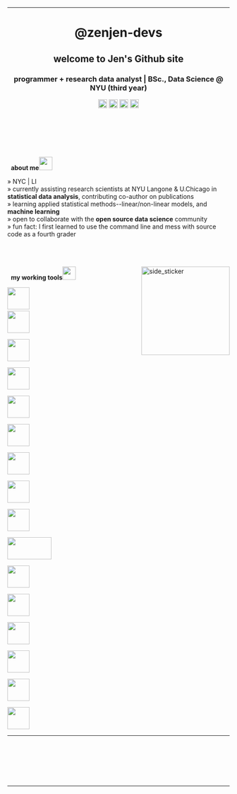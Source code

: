 
<p align="center">

</p>
<br>

<p align="left"> 

</p>
 <p align="center">

  
  
  
</p>

<hr>

<h1 align="center">@zenjen-devs </h1>
<h2 align="center">welcome to Jen's Github site </h2>
<h3 align="center">programmer + research data analyst | BSc., Data Science @ NYU (third year) </h3>
<p align="center">
 <a href="https://www.instagram.com/zenjen.io/" target="blank"><img align="center" src="https://image.flaticon.com/icons/png/128/174/174855.png" alt="IG:zenjen.io" height="20" width="20" /></a>
<a href="https://www.linkedin.com/in/jarriaza/" target="blank"><img align="center" src="https://image.flaticon.com/icons/png/128/174/174857.png" alt="lin_jarriaza" height="20" width="20" /></a>  
<a href="https://www.kaggle.com/zenjen.io" target="blank"><img align="center" src="https://www.vectorlogo.zone/logos/kaggle/kaggle-icon.svg" alt="kaggle_zenjen.io" height="20" width="20" /></a>
 <a href = "mailto: jen.arriaza@nyu.edu"><img align="center" src="https://seeklogo.com/images/G/gmail-new-2020-logo-32DBE11BB4-seeklogo.com.png" height="20" width="20" /></a>
</p>
</p>



<p align="left">
  <em>

   <br>
  </em>
  
  <br>
</p>
<br><br>

&nbsp; <b>about me</b><img src="https://media.giphy.com/media/iY8CRBdQXODJSCERIr/giphy.gif" width="30px">

» NYC | LI <br>
» currently assisting research scientists at NYU Langone & U.Chicago in <b>statistical data analysis</b>, contributing co-author on publications<br>
» learning applied statistical methods--linear/non-linear models, and <b>machine learning</b> <br>
» open to collaborate with the <b>open source data science</b> community <br>
» fun fact: I first learned to use the command line and mess with source code as a fourth grader <br><br><br><br>
 
<img align="right" width=200px height=200px alt="side_sticker" src="https://media.giphy.com/media/TEnXkcsHrP4YedChhA/giphy.gif" />



&nbsp; <b>my working tools</b><img src="https://media.giphy.com/media/iY8CRBdQXODJSCERIr/giphy.gif" width="30px">
<br>
<p align="left">

  <code><img height="50" src="https://github.com/uannabi/-/blob/master/resource/git.svg"></code>
  <code> <img height="50" src="https://github.com/uannabi/-/blob/master/resource/python-icon.svg"> </code>
  <code> <img height="50" src="https://upload.wikimedia.org/wikipedia/commons/7/7e/Spyder_logo.svg"> </code>
  <code> <img height="50" src="https://www.vectorlogo.zone/logos/jupyter/jupyter-ar21.svg"> </code>
  <code> <img height="50" src="https://www.teamscs.com/wp-content/uploads/2016/04/sql-server-logo.png"> </code>
  <code> <img height="50" src="https://www.vectorlogo.zone/logos/mysql/mysql-ar21.svg"> </code>
  <code> <img height="50" src="https://www.vectorlogo.zone/logos/sqlite/sqlite-ar21.svg"> </code>
  <code> <img height="50" src="https://seeklogo.com/images/S/sas-institute-inc-logo-724F521E0C-seeklogo.com.png"> </code>
  <code> <img height="50" src="https://www.vectorlogo.zone/logos/w3_html5/w3_html5-ar21.svg"> </code>
  <code> <img height="50" src="https://matplotlib.org/2.2.5/_images/sphx_glr_logos2_001.png" width='100'> </code>
  <code> <img height="50" src="https://upload.wikimedia.org/wikipedia/commons/thumb/e/ed/Pandas_logo.svg/768px-Pandas_logo.svg.png"> </code>
  <code> <img height="50" src="https://www.vectorlogo.zone/logos/heroku/heroku-ar21.svg"> </code>
  <code> <img height="50" src="https://www.vectorlogo.zone/logos/numpy/numpy-ar21.svg"> </code>
  <code> <img height="50" src="https://www.vectorlogo.zone/logos/reactjs/reactjs-ar21.svg"> </code>
  <code> <img height="50" src="https://www.vectorlogo.zone/logos/javascript/javascript-ar21.svg"> </code>
  <code> <img height="50" src="https://seeklogo.com/images/S/scikit-learn-logo-8766D07E2E-seeklogo.com.png"> </code>

  <hr>
  <p align="center">


</p>
 
<p>

</p>
<br><br><br><br><br>

<hr>


<p align="center">

</p><br>

















<!--
**zenjen-devs/zenjen-devs** is a ✨ _special_ ✨ repository because its `README.md` (this file) appears on your GitHub profile.

Here are some ideas to get you started:

- 🔭 I’m currently working on ...
- 🌱 I’m currently learning ...
- 👯 I’m looking to collaborate on ...
- 🤔 I’m looking for help with ...
- 💬 Ask me about ...
- 📫 How to reach me: ...
- 😄 Pronouns: ...
- ⚡ Fun fact: ...
-->
